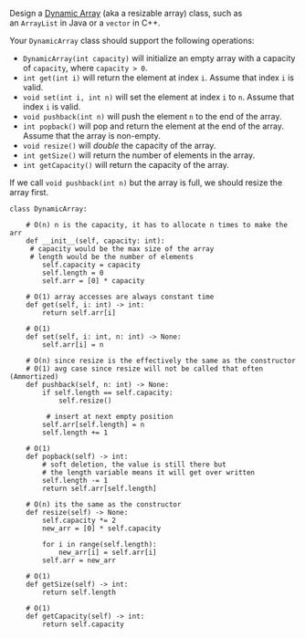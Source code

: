 Design a [Dynamic Array](https://neetcode.io/courses/dsa-for-beginners/3) (aka a resizable array) class, such as an `ArrayList` in Java or a `vector` in C++.

Your `DynamicArray` class should support the following operations:

- `DynamicArray(int capacity)` will initialize an empty array with a capacity of `capacity`, where `capacity > 0`.
- `int get(int i)` will return the element at index `i`. Assume that index `i` is valid.
- `void set(int i, int n)` will set the element at index `i` to `n`. Assume that index `i` is valid.
- `void pushback(int n)` will push the element `n` to the end of the array.
- `int popback()` will pop and return the element at the end of the array. Assume that the array is non-empty.
- `void resize()` will _double_ the capacity of the array.
- `int getSize()` will return the number of elements in the array.
- `int getCapacity()` will return the capacity of the array.

If we call `void pushback(int n)` but the array is full, we should resize the array first.


```
class DynamicArray:

    # O(n) n is the capacity, it has to allocate n times to make the arr
    def __init__(self, capacity: int):
	 # capacity would be the max size of the array
	 # length would be the number of elements
        self.capacity = capacity
        self.length = 0
        self.arr = [0] * capacity

    # O(1) array accesses are always constant time
    def get(self, i: int) -> int:
        return self.arr[i]

    # O(1)
    def set(self, i: int, n: int) -> None:
        self.arr[i] = n

    # O(n) since resize is the effectively the same as the constructor
    # O(1) avg case since resize will not be called that often (Ammortized)
    def pushback(self, n: int) -> None:
        if self.length == self.capacity:
            self.resize()

         # insert at next empty position
        self.arr[self.length] = n
        self.length += 1

    # O(1)
    def popback(self) -> int:
        # soft deletion, the value is still there but
        # the length variable means it will get over written
        self.length -= 1
        return self.arr[self.length]

    # O(n) its the same as the constructor
    def resize(self) -> None:
        self.capacity *= 2
        new_arr = [0] * self.capacity

        for i in range(self.length):
            new_arr[i] = self.arr[i]
        self.arr = new_arr

    # O(1)
    def getSize(self) -> int:
        return self.length

    # O(1)
    def getCapacity(self) -> int:
        return self.capacity
```